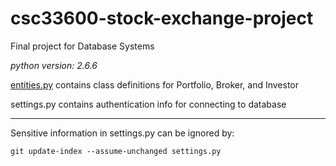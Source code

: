 # csc33600-stock-exchange-project
Final project for Database Systems

*python version: 2.6.6*

[entities.py](entities.py) contains class definitions for Portfolio, Broker, and Investor  

settings.py contains authentication info for connecting to database

___
Sensitive information in settings.py can be ignored by:

`git update-index --assume-unchanged settings.py`
